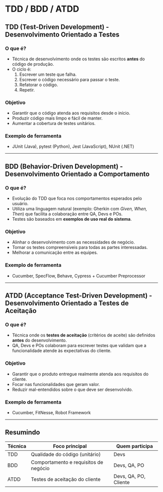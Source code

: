 # TDD / BDD / ATDD

## TDD (Test-Driven Development) - Desenvolvimento Orientado a Testes

### O que é?
- Técnica de desenvolvimento onde os testes são escritos **antes** do código de produção.
- O ciclo é: 
  1. Escrever um teste que falha.
  2. Escrever o código necessário para passar o teste.
  3. Refatorar o código.
  4. Repetir.

### Objetivo
- Garantir que o código atenda aos requisitos desde o início.
- Produzir código mais limpo e fácil de manter.
- Aumentar a cobertura de testes unitários.

### Exemplo de ferramenta
- JUnit (Java), pytest (Python), Jest (JavaScript), NUnit (.NET)

---

## BDD (Behavior-Driven Development) - Desenvolvimento Orientado a Comportamento

### O que é?
- Evolução do TDD que foca nos comportamentos esperados pelo usuário.
- Utiliza uma linguagem natural (exemplo: Gherkin com *Given, When, Then*) que facilita a colaboração entre QA, Devs e POs.
- Testes são baseados em **exemplos de uso real do sistema**.

### Objetivo
- Alinhar o desenvolvimento com as necessidades de negócio.
- Tornar os testes compreensíveis para todas as partes interessadas.
- Melhorar a comunicação entre as equipes.

### Exemplo de ferramenta
- Cucumber, SpecFlow, Behave, Cypress + Cucumber Preprocessor

---

## ATDD (Acceptance Test-Driven Development) - Desenvolvimento Orientado a Testes de Aceitação

### O que é?
- Técnica onde os **testes de aceitação** (critérios de aceite) são definidos **antes** do desenvolvimento.
- QA, Devs e POs colaboram para escrever testes que validam que a funcionalidade atende às expectativas do cliente.

### Objetivo
- Garantir que o produto entregue realmente atenda aos requisitos do cliente.
- Focar nas funcionalidades que geram valor.
- Reduzir mal-entendidos sobre o que deve ser desenvolvido.

### Exemplo de ferramenta
- Cucumber, FitNesse, Robot Framework

---

## Resumindo

| Técnica | Foco principal | Quem participa |
|---------|----------------|----------------|
| TDD     | Qualidade do código (unitário) | Devs |
| BDD     | Comportamento e requisitos de negócio | Devs, QA, PO |
| ATDD    | Testes de aceitação do cliente | Devs, QA, PO, Cliente |
